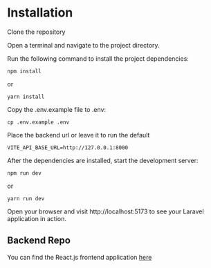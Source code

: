 # Installation
Clone the repository

Open a terminal and navigate to the project directory.

Run the following command to install the project dependencies:

```
npm install
```
or

```
yarn install
```

Copy the .env.example file to .env:
```
cp .env.example .env
```

Place the backend url or leave it to run the default
```
VITE_API_BASE_URL=http://127.0.0.1:8000
```

After the dependencies are installed, start the development server:

```
npm run dev
```
or

```
yarn run dev
```


Open your browser and visit http://localhost:5173 to see your Laravel application in action.


## Backend Repo
You can find the React.js frontend application [here](https://github.com/moxerox/News-Aggregator-Backend)

